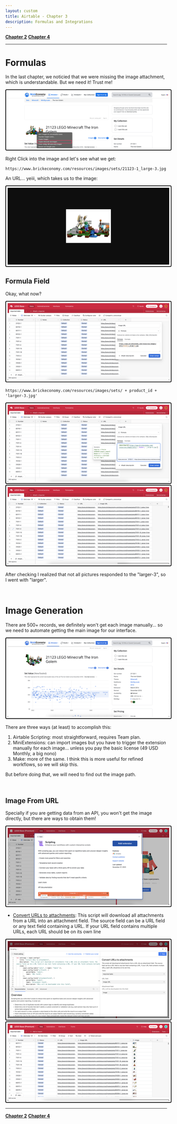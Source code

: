 ```yaml
---
layout: custom
title: Airtable - Chapter 3
description: Formulas and Integrations
---
```


<div class="nav-buttons">
  <a href="/pages/airtable-chapter-2" class="custom-button right"><strong>Chapter 2</strong></a>
  <a href="/pages/airtable-chapter-4" class="custom-button left"><strong>Chapter 4</strong></a>
</div>

---

# Formulas

In the last chapter, we noticied that we were missing the image attachment, which is understandable. But we need it! Trust me!

<img class="myImg" src="../images/airtable/tutorial-00-airtable-interface-image-0a.png" alt="pagelayout-example-2" style="border: 2px solid #000; border-radius: 4px; padding: 5px; cursor: pointer;">

Right Click into the image and let's see what we get:

```
https://www.brickeconomy.com/resources/images/sets/21123-1_large-3.jpg
```

An URL... yeiii, which takes us to the image:

<img class="myImg" src="../images/airtable/tutorial-00-airtable-interface-image-0b.png" alt="pagelayout-example-2" style="border: 2px solid #000; border-radius: 4px; padding: 5px; cursor: pointer;">

<br>

## Formula Field

Okay, what now?

<img class="myImg" src="../images/airtable/tutorial-00-airtable-interface-image-1.png" alt="pagelayout-example-2" style="border: 2px solid #000; border-radius: 4px; padding: 5px; cursor: pointer;">


```
https://www.brickeconomy.com/resources/images/sets/ + product_id + 'larger-3.jpg'
```

<img class="myImg" src="../images/airtable/tutorial-00-airtable-interface-image-2.png" alt="pagelayout-example-2" style="border: 2px solid #000; border-radius: 4px; padding: 5px; cursor: pointer;">

<img class="myImg" src="../images/airtable/tutorial-00-airtable-interface-image-3.png" alt="pagelayout-example-2" style="border: 2px solid #000; border-radius: 4px; padding: 5px; cursor: pointer;">

After checking I realized that not all pictures responded to the "larger-3", so I went with "larger".

<br>


# Image Generation

There are 500+ records, we definitely won't get each image manually... so we need to automate getting the main image for our interface.

<img class="myImg" src="../images/airtable/tutorial-00-airtable-interface-image-0.png" alt="pagelayout-example-2" style="border: 2px solid #000; border-radius: 4px; padding: 5px; cursor: pointer;">

There are three ways (at least) to accomplish this:

1. Airtable Scripting: most straightforward, requires Team plan.
2. MiniExtensions: can import images but you have to trigger the extension manually for each image... unless you pay the basic license (49 USD Monthly, a big nono) 
3. Make: more of the same. I think this is more useful for refined workflows, so we will skip this.

But before doing that, we will need to find out the image path.

<br>

## Image From URL

Specially if you are getting data from an API, you won't get the image directly, but there are ways to obtain them!

<img class="myImg" src="../images/airtable/tutorial-03-airtable-scripting-0.png" alt="pagelayout-example-1" style="border: 2px solid #000; border-radius: 4px; padding: 5px; cursor: pointer;">

- [Convert URLs to attachments](https://airtable.com/marketplace/scrkPFUb7UtqFRXSP/convert-urls-to-attachments): This script will download all attachments from a URL into an attachment field. The source field can be a URL field or any text field containing a URL. If your URL field contains multiple URLs, each URL should be on its own line



<img class="myImg" src="../images/airtable/tutorial-03-airtable-scripting-1.png" alt="pagelayout-example-1" style="border: 2px solid #000; border-radius: 4px; padding: 5px; cursor: pointer;">



<img class="myImg" src="../images/airtable/tutorial-03-airtable-scripting-2.png" alt="pagelayout-example-1" style="border: 2px solid #000; border-radius: 4px; padding: 5px; cursor: pointer;">


<br>

---

<div class="nav-buttons">
  <a href="/pages/airtable-chapter-2" class="custom-button right"><strong>Chapter 2</strong></a>
  <a href="/pages/airtable-chapter-4" class="custom-button left"><strong>Chapter 4</strong></a>
</div>